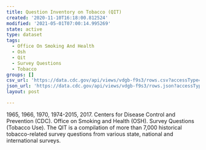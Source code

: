 ```yaml
---
title: Question Inventory on Tobacco (QIT)
created: '2020-11-10T16:18:00.812524'
modified: '2021-05-01T07:00:14.995269'
state: active
type: dataset
tags:
  - Office On Smoking And Health
  - Osh
  - Qit
  - Survey Questions
  - Tobacco
groups: []
csv_url: 'https://data.cdc.gov/api/views/vdgb-f9s3/rows.csv?accessType=DOWNLOAD'
json_url: 'https://data.cdc.gov/api/views/vdgb-f9s3/rows.json?accessType=DOWNLOAD'
layout: post

---
```

1965, 1966, 1970, 1974-2015, 2017. Centers for Disease Control and Prevention (CDC). Office on Smoking and Health (OSH). Survey Questions (Tobacco Use). The QIT is a compilation of more than 7,000 historical tobacco-related survey questions from various state, national and international surveys.
